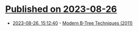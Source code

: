 # [Published on 2023-08-26](index.md)

* [2023-08-26, 15:12:40](https://lobste.rs/s/8ob5pp/modern_b_tree_techniques_2011) - [Modern B-Tree Techniques (2011)](https://w6113.github.io/files/papers/btreesurvey-graefe.pdf)
